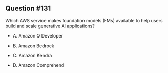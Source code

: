 ## Question #131

 Which AWS service makes foundation models (FMs) available to help users build and scale generative AI applications?

- A. Amazon Q Developer

- B. Amazon Bedrock

- C. Amazon Kendra

- D. Amazon Comprehend